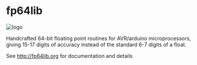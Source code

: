 # fp64lib

![logo](https://user-images.githubusercontent.com/54156171/162820277-988f4a62-45e3-4508-8f06-f271fc0a1b1a.png)

Handcrafted 64-bit floating point routines for AVR/arduino microprocessors, giving 15-17 digits of accuracy instead of the standard 6-7 digits of a float.

See http://fp64lib.org for documentation and details
